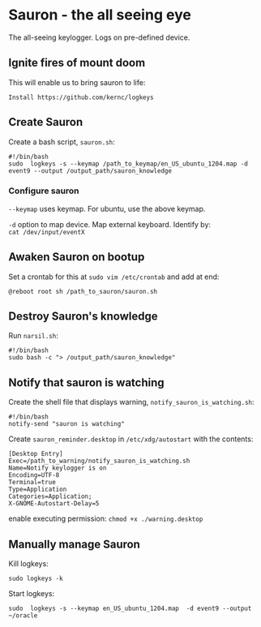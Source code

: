 # Sauron - the all seeing eye

The all-seeing keylogger. Logs on pre-defined device.

## Ignite fires of mount doom
This will enable us to bring sauron to life:  

`Install https://github.com/kernc/logkeys`

## Create Sauron
Create a bash script, `sauron.sh`:  
```
#!/bin/bash
sudo  logkeys -s --keymap /path_to_keymap/en_US_ubuntu_1204.map -d event9 --output /output_path/sauron_knowledge
```

### Configure sauron

`--keymap` uses keymap. For ubuntu, use the above keymap.

`-d` option to map device. Map external keyboard. Identify by:  
`cat /dev/input/eventX`

## Awaken Sauron on bootup

Set a crontab for this at `sudo vim /etc/crontab` and add at end:
```
@reboot root sh /path_to_sauron/sauron.sh
```

## Destroy Sauron's knowledge

Run `narsil.sh`:

```
#!/bin/bash
sudo bash -c "> /output_path/sauron_knowledge"
```

## Notify that sauron is watching

Create the shell file that displays warning, `notify_sauron_is_watching.sh`: 
```
#!/bin/bash
notify-send "sauron is watching"
```

Create `sauron_reminder.desktop` in `/etc/xdg/autostart` with the contents:

```
[Desktop Entry]
Exec=/path_to_warning/notify_sauron_is_watching.sh
Name=Notify keylogger is on
Encoding=UTF-8
Terminal=true
Type=Application
Categories=Application;
X-GNOME-Autostart-Delay=5
```

enable executing permission:
`chmod +x ./warning.desktop`

## Manually manage Sauron

Kill logkeys:
```
sudo logkeys -k
```

Start logkeys:  
```
sudo  logkeys -s --keymap en_US_ubuntu_1204.map  -d event9 --output ~/oracle
```

